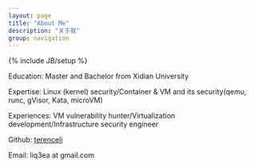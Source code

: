 ```yaml
---
layout: page
title: "About Me"
description: "关于我"
group: navigation
---
```

{% include JB/setup %}

Education: Master and Bachelor from Xidian University


Expertise: Linux (kernel) security/Container & VM and its security(qemu, runc, gVisor, Kata, microVM)


Experiences: VM vulnerability hunter/Virtualization development/Infrastructure security engineer



Github: [terenceli](https://github.com/terenceli)


Email: liq3ea at gmail.com